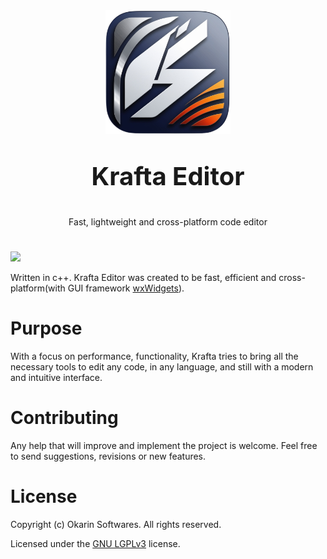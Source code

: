 <div align="center">
<img width="200" src="https://raw.githubusercontent.com/apozinn/kraftaEditor/refs/heads/main/assets/kraftaEditor.png">
</div>

**<p align="center" style="font-size: 40px; font-weight: bold">Krafta Editor</p>**

<p align="center">Fast, lightweight and cross-platform code editor</p>

#

<img src="https://i.imgur.com/Cwg4cMq.png">

Written in c++. Krafta Editor was created to be fast, efficient and cross-platform(with GUI framework [wxWidgets](https://wxwidgets.org)).

# Purpose

With a focus on performance, functionality, Krafta tries to bring all the necessary tools to edit any code, in any language, and still with a modern and intuitive interface.

# Contributing

Any help that will improve and implement the project is welcome. Feel free to send suggestions, revisions or new features.

# License

Copyright (c) Okarin Softwares. All rights reserved.

Licensed under the [GNU LGPLv3](https://github.com/apozinn/kraftaEditor/blob/main/LICENSE) license.
